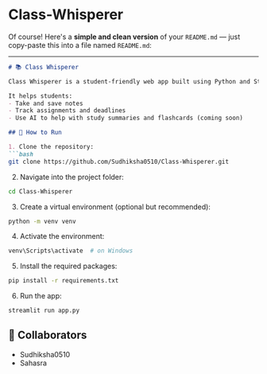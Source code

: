 # Class-Whisperer
Of course! Here's a **simple and clean version** of your `README.md` — just copy-paste this into a file named `README.md`:

---

````markdown
# 📚 Class Whisperer

Class Whisperer is a student-friendly web app built using Python and Streamlit.

It helps students:
- Take and save notes
- Track assignments and deadlines
- Use AI to help with study summaries and flashcards (coming soon)

## 🚀 How to Run

1. Clone the repository:
```bash
git clone https://github.com/Sudhiksha0510/Class-Whisperer.git
````

2. Navigate into the project folder:

```bash
cd Class-Whisperer
```

3. Create a virtual environment (optional but recommended):

```bash
python -m venv venv
```

4. Activate the environment:

```bash
venv\Scripts\activate  # on Windows
```

5. Install the required packages:

```bash
pip install -r requirements.txt
```

6. Run the app:

```bash
streamlit run app.py
```

## 👥 Collaborators

* Sudhiksha0510
* Sahasra

```
